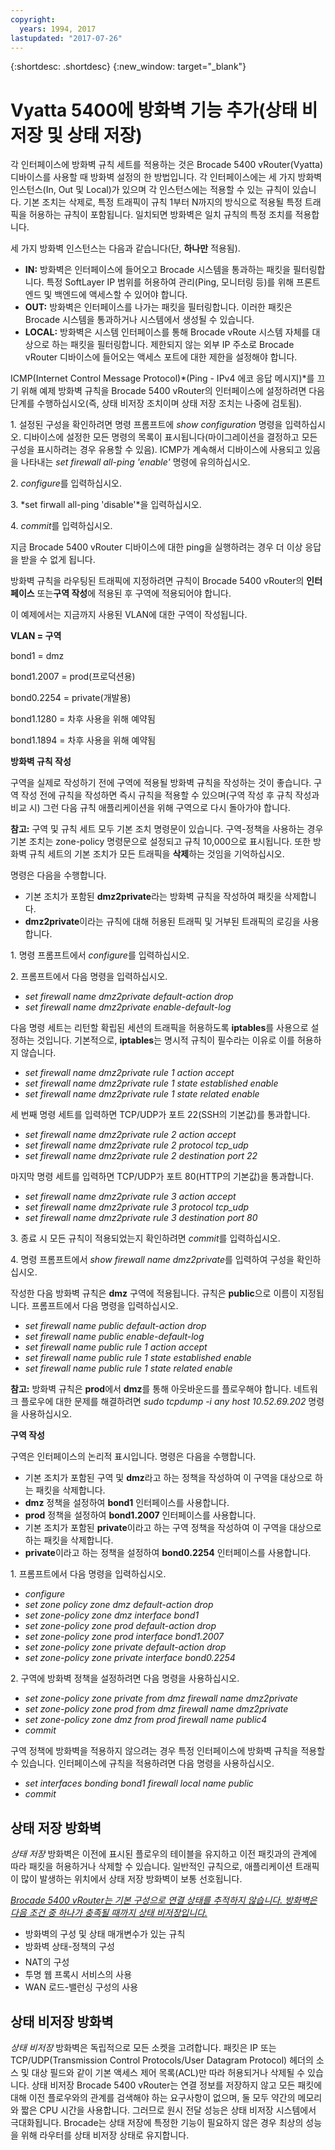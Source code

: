 ```yaml
---
copyright:
  years: 1994, 2017
lastupdated: "2017-07-26"
---
```


{:shortdesc: .shortdesc}
{:new_window: target="_blank"}

# Vyatta 5400에 방화벽 기능 추가(상태 비저장 및 상태 저장)

각 인터페이스에 방화벽 규칙 세트를 적용하는 것은 Brocade 5400 vRouter(Vyatta) 디바이스를 사용할 때 방화벽 설정의 한 방법입니다. 각 인터페이스에는 세 가지 방화벽 인스턴스(In, Out 및 Local)가 있으며 각 인스턴스에는 적용할 수 있는 규칙이 있습니다. 기본 조치는 삭제로, 특정 트래픽이 규칙 1부터 N까지의 방식으로 적용될 특정 트래픽을 허용하는 규칙이 포함됩니다. 일치되면 방화벽은 일치 규칙의 특정 조치를 적용합니다. 

세 가지 방화벽 인스턴스는 다음과 같습니다(단, **하나만** 적용됨). 

* **IN:** 방화벽은 인터페이스에 들어오고 Brocade 시스템을 통과하는 패킷을 필터링합니다. 특정 SoftLayer IP 범위를 허용하여 관리(Ping, 모니터링 등)를 위해 프론트 엔드 및 백엔드에 액세스할 수 있어야 합니다.
* **OUT:** 방화벽은 인터페이스를 나가는 패킷을 필터링합니다. 이러한 패킷은 Brocade 시스템을 통과하거나 시스템에서 생성될 수 있습니다. 
* **LOCAL:** 방화벽은 시스템 인터페이스를 통해 Brocade vRoute 시스템 자체를 대상으로 하는 패킷을 필터링합니다. 제한되지 않는 외부 IP 주소로 Brocade vRouter 디바이스에 들어오는 액세스 포트에 대한 제한을 설정해야 합니다.

ICMP(Internet Control Message Protocol)*(Ping - IPv4 에코 응답 메시지)*를 끄기 위해 예제 방화벽 규칙을 Brocade 5400 vRouter의 인터페이스에 설정하려면 다음 단계를 수행하십시오(즉, 상태 비저장 조치이며 상태 저장 조치는 나중에 검토됨). 

1\. 설정된 구성을 확인하려면 명령 프롬프트에 *show configuration* 명령을 입력하십시오. 디바이스에 설정한 모든 명령의 목록이 표시됩니다(마이그레이션을 결정하고 모든 구성을 표시하려는 경우 유용할 수 있음). ICMP가 계속해서 디바이스에 사용되고 있음을 나타내는 *set firewall all-ping 'enable'* 명령에 유의하십시오. 

2\. *configure*를 입력하십시오.

3\. *set firwall all-ping 'disable'*을 입력하십시오.

4\. *commit*를 입력하십시오.

지금 Brocade 5400 vRouter 디바이스에 대한 ping을 실행하려는 경우 더 이상 응답을 받을 수 없게 됩니다. 

방화벽 규칙을 라우팅된 트래픽에 지정하려면 규칙이 Brocade 5400 vRouter의 **인터페이스** 또는**구역 작성**에 적용된 후 구역에 적용되어야 합니다. 

이 예제에서는 지금까지 사용된 VLAN에 대한 구역이 작성됩니다.

**VLAN = 구역**

bond1 = dmz

bond1.2007 = prod(프로덕션용)

bond0.2254 = private(개발용)

bond1.1280 = 차후 사용을 위해 예약됨

bond1.1894 = 차후 사용을 위해 예약됨

**방화벽 규칙 작성**

구역을 실제로 작성하기 전에 구역에 적용될 방화벽 규칙을 작성하는 것이 좋습니다. 구역 작성 전에 규칙을 작성하면 즉시 규칙을 적용할 수 있으며(구역 작성 후 규칙 작성과 비교 시) 그런 다음 규칙 애플리케이션을 위해 구역으로 다시 돌아가야 합니다. 

**참고:** 구역 및 규칙 세트 모두 기본 조치 명령문이 있습니다. 구역-정책을 사용하는 경우 기본 조치는 zone-policy 명령문으로 설정되고 규칙 10,000으로 표시됩니다. 또한 방화벽 규칙 세트의 기본 조치가 모든 트래픽을 **삭제**하는 것임을 기억하십시오. 

명령은 다음을 수행합니다. 

* 기본 조치가 포함된 **dmz2private**라는 방화벽 규칙을 작성하여 패킷을 삭제합니다. 
* **dmz2private**이라는 규칙에 대해 허용된 트래픽 및 거부된 트래픽의 로깅을 사용합니다.


1\. 명령 프롬프트에서 *configure*를 입력하십시오.

2\. 프롬프트에서 다음 명령을 입력하십시오.

  * *set firewall name dmz2private default-action drop*
  * *set firewall name dmz2private enable-default-log*

다음 명령 세트는 리턴할 확립된 세션의 트래픽을 허용하도록 **iptables**를 사용으로 설정하는 것입니다. 기본적으로, **iptables**는 명시적 규칙이 필수라는 이유로 이를 허용하지 않습니다. 

  * *set firewall name dmz2private rule 1 action accept*
  * *set firewall name dmz2private rule 1 state established enable*
  * *set firewall name dmz2private rule 1 state related enable*

세 번째 명령 세트를 입력하면 TCP/UDP가 포트 22(SSH의 기본값)를 통과합니다. 

  * *set firewall name dmz2private rule 2 action accept*
  * *set firewall name dmz2private rule 2 protocol tcp_udp*
  * *set firewall name dmz2private rule 2 destination port 22*

마지막 명령 세트를 입력하면 TCP/UDP가 포트 80(HTTP의 기본값)을 통과합니다. 

  * *set firewall name dmz2private rule 3 action accept*
  * *set firewall name dmz2private rule 3 protocol tcp_udp*
  * *set firewall name dmz2private rule 3 destination port 80*

3\. 종료 시 모든 규칙이 적용되었는지 확인하려면 *commit*를 입력하십시오. 

4\. 명령 프롬프트에서 *show firewall name dmz2private*를 입력하여 구성을 확인하십시오.

작성한 다음 방화벽 규칙은 **dmz** 구역에 적용됩니다. 규칙은 **public**으로 이름이 지정됩니다. 프롬프트에서 다음 명령을 입력하십시오.

  * *set firewall name public default-action drop*
  * *set firewall name public enable-default-log*
  * *set firewall name public rule 1 action accept*
  * *set firewall name public rule 1 state established enable*
  * *set firewall name public rule 1 state related enable*

**참고:** 방화벽 규칙은 **prod**에서 **dmz**를 통해 아웃바운드를 플로우해야 합니다. 네트워크 플로우에 대한 문제를 해결하려면 *sudo tcpdump -i any host 10.52.69.202* 명령을 사용하십시오. 

**구역 작성**

구역은 인터페이스의 논리적 표시입니다. 명령은 다음을 수행합니다. 

* 기본 조치가 포함된 구역 및 **dmz**라고 하는 정책을 작성하여 이 구역을 대상으로 하는 패킷을 삭제합니다.
* **dmz** 정책을 설정하여 **bond1** 인터페이스를 사용합니다.
* **prod** 정책을 설정하여 **bond1.2007** 인터페이스를 사용합니다.
* 기본 조치가 포함된 **private**이라고 하는 구역 정책을 작성하여 이 구역을 대상으로 하는 패킷을 삭제합니다.
* **private**이라고 하는 정책을 설정하여 **bond0.2254** 인터페이스를 사용합니다.

1\. 프롬프트에서 다음 명령을 입력하십시오.

* *configure*
* *set zone policy zone dmz default-action drop*
* *set zone-policy zone dmz interface bond1*
* *set zone-policy zone prod default-action drop*
* *set zone-policy zone prod interface bond1.2007*
* *set zone-policy zone private default-action drop*
* *set zone-policy zone private interface bond0.2254*

2\. 구역에 방화벽 정책을 설정하려면 다음 명령을 사용하십시오. 

* *set zone-policy zone private from dmz firewall name dmz2private*
* *set zone-policy zone prod from dmz firewall name dmz2private*
* *set zone-policy zone dmz from prod firewall name public4*
* *commit*

구역 정책에 방화벽을 적용하지 않으려는 경우 특정 인터페이스에 방화벽 규칙을 적용할 수 있습니다. 인터페이스에 규칙을 적용하려면 다음 명령을 사용하십시오.

* *set interfaces bonding bond1 firewall local name public*
* *commit*

## 상태 저장 방화벽

*상태 저장* 방화벽은 이전에 표시된 플로우의 테이블을 유지하고 이전 패킷과의 관계에 따라 패킷을 허용하거나 삭제할 수 있습니다. 일반적인 규칙으로, 애플리케이션 트래픽이 많이 발생하는 위치에서 상태 저장 방화벽이 보통 선호됩니다.  

<span style="text-decoration: underline">*Brocade 5400 vRouter는 기본 구성으로 연결 상태를 추적하지 않습니다. 방화벽은 다음 조건 중 하나가 충족될 때까지 상태 비저장입니다.*</span>

* 방화벽의 구성 및 상태 매개변수가 있는 규칙
* 방화벽 상태-정책의 구성
* NAT의 구성
* 투명 웹 프록시 서비스의 사용
* WAN 로드-밸런싱 구성의 사용

## 상태 비저장 방화벽

*상태 비저장* 방화벽은 독립적으로 모든 소켓을 고려합니다. 패킷은 IP 또는 TCP/UDP(Transmission Control Protocols/User Datagram Protocol) 헤더의 소스 및 대상 필드와 같이 기본 액세스 제어 목록(ACL)만 따라 허용되거나 삭제될 수 있습니다. 상태 비저장 Brocade 5400 vRouter는 연결 정보를 저장하지 않고 모든 패킷에 대해 이전 플로우와의 관계를 검색해야 하는 요구사항이 없으며, 둘 모두 약간의 메모리와 짧은 CPU 시간을 사용합니다. 그러므로 원시 전달 성능은 상태 비저장 시스템에서 극대화됩니다. Brocade는 상태 저장에 특정한 기능이 필요하지 않은 경우 최상의 성능을 위해 라우터를 상태 비저장 상태로 유지합니다. 
